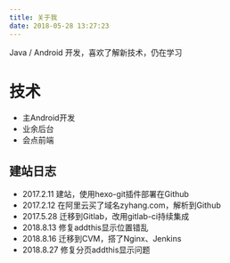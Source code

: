 ```yaml
---
title: 关于我
date: 2018-05-28 13:27:23
---
```


Java / Android 开发，喜欢了解新技术，仍在学习

# 技术

- 主Android开发
- 业余后台
- 会点前端

## 建站日志

- 2017.2.11 建站，使用hexo-git插件部署在Github
- 2017.2.12 在阿里云买了域名zyhang.com，解析到Github
- 2017.5.28 迁移到Gitlab，改用gitlab-ci持续集成
- 2018.8.13 修复addthis显示位置错乱
- 2018.8.16 迁移到CVM，搭了Nginx、Jenkins
- 2018.8.27 修复分页addthis显示问题
